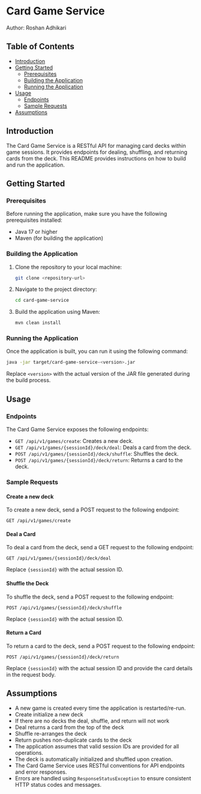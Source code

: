 
# Card Game Service

Author: Roshan Adhikari

## Table of Contents
- [Introduction](#introduction)
- [Getting Started](#getting-started)
  - [Prerequisites](#prerequisites)
  - [Building the Application](#building-the-application)
  - [Running the Application](#running-the-application)
- [Usage](#usage)
  - [Endpoints](#endpoints)
  - [Sample Requests](#sample-requests)
- [Assumptions](#assumptions)


## Introduction

The Card Game Service is a RESTful API for managing card decks within game sessions. It provides endpoints for dealing, shuffling, and returning cards from the deck. This README provides instructions on how to build and run the application.

## Getting Started

### Prerequisites

Before running the application, make sure you have the following prerequisites installed:

- Java 17 or higher
- Maven (for building the application)

### Building the Application

1. Clone the repository to your local machine:

   ```bash
   git clone <repository-url>
   ```

2. Navigate to the project directory:

   ```bash
   cd card-game-service
   ```

3. Build the application using Maven:

   ```bash
   mvn clean install
   ```

### Running the Application

Once the application is built, you can run it using the following command:

```bash
java -jar target/card-game-service-<version>.jar
```

Replace `<version>` with the actual version of the JAR file generated during the build process.

## Usage

### Endpoints

The Card Game Service exposes the following endpoints:

- `GET /api/v1/games/create`: Creates a new deck.
- `GET /api/v1/games/{sessionId}/deck/deal`: Deals a card from the deck.
- `POST /api/v1/games/{sessionId}/deck/shuffle`: Shuffles the deck.
- `POST /api/v1/games/{sessionId}/deck/return`: Returns a card to the deck.

### Sample Requests

#### Create a new deck

To create a new deck, send a POST request to the following endpoint:

```
GET /api/v1/games/create
```

#### Deal a Card

To deal a card from the deck, send a GET request to the following endpoint:

```
GET /api/v1/games/{sessionId}/deck/deal
```

Replace `{sessionId}` with the actual session ID.

#### Shuffle the Deck

To shuffle the deck, send a POST request to the following endpoint:

```
POST /api/v1/games/{sessionId}/deck/shuffle
```

Replace `{sessionId}` with the actual session ID.

#### Return a Card

To return a card to the deck, send a POST request to the following endpoint:

```
POST /api/v1/games/{sessionId}/deck/return
```

Replace `{sessionId}` with the actual session ID and provide the card details in the request body.

## Assumptions

- A new game is created every time the application is restarted/re-run.
- Create initialize a new deck
- If there are no decks the deal, shuffle, and return will not work
- Deal returns a card from the top of the deck
- Shuffle re-arranges the deck 
- Return pushes non-duplicate cards to the deck
- The application assumes that valid session IDs are provided for all operations.
- The deck is automatically initialized and shuffled upon creation.
- The Card Game Service uses RESTful conventions for API endpoints and error responses.
- Errors are handled using `ResponseStatusException` to ensure consistent HTTP status codes and messages.

